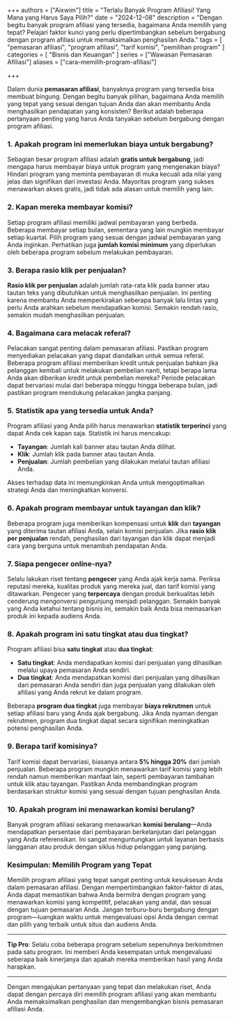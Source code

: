 +++
authors = ["Aixwim"]
title = "Terlalu Banyak Program Afiliasi! Yang Mana yang Harus Saya Pilih?"
date = "2024-12-08"
description = "Dengan begitu banyak program afiliasi yang tersedia, bagaimana Anda memilih yang tepat? Pelajari faktor kunci yang perlu dipertimbangkan sebelum bergabung dengan program afiliasi untuk memaksimalkan penghasilan Anda."
tags = [
  "pemasaran afiliasi",
  "program afiliasi",
  "tarif komisi",
  "pemilihan program"
]
categories = [
  "Bisnis dan Keuangan"
]
series = ["Wawasan Pemasaran Afiliasi"]
aliases = ["cara-memilih-program-afiliasi"]

+++

Dalam dunia **pemasaran afiliasi**, banyaknya program yang tersedia bisa membuat bingung. Dengan begitu banyak pilihan, bagaimana Anda memilih yang tepat yang sesuai dengan tujuan Anda dan akan membantu Anda menghasilkan pendapatan yang konsisten? Berikut adalah beberapa pertanyaan penting yang harus Anda tanyakan sebelum bergabung dengan program afiliasi.

### 1. **Apakah program ini memerlukan biaya untuk bergabung?**

Sebagian besar program afiliasi adalah **gratis untuk bergabung**, jadi mengapa harus membayar biaya untuk program yang mengenakan biaya? Hindari program yang meminta pembayaran di muka kecuali ada nilai yang jelas dan signifikan dari investasi Anda. Mayoritas program yang sukses menawarkan akses gratis, jadi tidak ada alasan untuk memilih yang lain.

### 2. **Kapan mereka membayar komisi?**

Setiap program afiliasi memiliki jadwal pembayaran yang berbeda. Beberapa membayar setiap bulan, sementara yang lain mungkin membayar setiap kuartal. Pilih program yang sesuai dengan jadwal pembayaran yang Anda inginkan. Perhatikan juga **jumlah komisi minimum** yang diperlukan oleh beberapa program sebelum melakukan pembayaran.

### 3. **Berapa rasio klik per penjualan?**

**Rasio klik per penjualan** adalah jumlah rata-rata klik pada banner atau tautan teks yang dibutuhkan untuk menghasilkan penjualan. Ini penting karena membantu Anda memperkirakan seberapa banyak lalu lintas yang perlu Anda arahkan sebelum mendapatkan komisi. Semakin rendah rasio, semakin mudah menghasilkan penjualan.

### 4. **Bagaimana cara melacak referal?**

Pelacakan sangat penting dalam pemasaran afiliasi. Pastikan program menyediakan pelacakan yang dapat diandalkan untuk semua referal. Beberapa program afiliasi memberikan kredit untuk penjualan bahkan jika pelanggan kembali untuk melakukan pembelian nanti, tetapi berapa lama Anda akan diberikan kredit untuk pembelian mereka? Periode pelacakan dapat bervariasi mulai dari beberapa minggu hingga beberapa bulan, jadi pastikan program mendukung pelacakan jangka panjang.

### 5. **Statistik apa yang tersedia untuk Anda?**

Program afiliasi yang Anda pilih harus menawarkan **statistik terperinci** yang dapat Anda cek kapan saja. Statistik ini harus mencakup:

- **Tayangan**: Jumlah kali banner atau tautan Anda dilihat.
- **Klik**: Jumlah klik pada banner atau tautan Anda.
- **Penjualan**: Jumlah pembelian yang dilakukan melalui tautan afiliasi Anda.

Akses terhadap data ini memungkinkan Anda untuk mengoptimalkan strategi Anda dan meningkatkan konversi.

### 6. **Apakah program membayar untuk tayangan dan klik?**

Beberapa program juga memberikan kompensasi untuk **klik** dan **tayangan** yang diterima tautan afiliasi Anda, selain komisi penjualan. Jika **rasio klik per penjualan** rendah, penghasilan dari tayangan dan klik dapat menjadi cara yang berguna untuk menambah pendapatan Anda.

### 7. **Siapa pengecer online-nya?**

Selalu lakukan riset tentang **pengecer** yang Anda ajak kerja sama. Periksa reputasi mereka, kualitas produk yang mereka jual, dan tarif komisi yang ditawarkan. Pengecer yang **terpercaya** dengan produk berkualitas lebih cenderung mengonversi pengunjung menjadi pelanggan. Semakin banyak yang Anda ketahui tentang bisnis ini, semakin baik Anda bisa memasarkan produk ini kepada audiens Anda.

### 8. **Apakah program ini satu tingkat atau dua tingkat?**

Program afiliasi bisa **satu tingkat** atau **dua tingkat**:

- **Satu tingkat**: Anda mendapatkan komisi dari penjualan yang dihasilkan melalui upaya pemasaran Anda sendiri.
- **Dua tingkat**: Anda mendapatkan komisi dari penjualan yang dihasilkan dari pemasaran Anda sendiri dan juga penjualan yang dilakukan oleh afiliasi yang Anda rekrut ke dalam program.

Beberapa **program dua tingkat** juga membayar **biaya rekrutmen** untuk setiap afiliasi baru yang Anda ajak bergabung. Jika Anda nyaman dengan rekrutmen, program dua tingkat dapat secara signifikan meningkatkan potensi penghasilan Anda.

### 9. **Berapa tarif komisinya?**

Tarif komisi dapat bervariasi, biasanya antara **5% hingga 20%** dari jumlah penjualan. Beberapa program mungkin menawarkan tarif komisi yang lebih rendah namun memberikan manfaat lain, seperti pembayaran tambahan untuk klik atau tayangan. Pastikan Anda membandingkan program berdasarkan struktur komisi yang sesuai dengan tujuan penghasilan Anda.

### 10. **Apakah program ini menawarkan komisi berulang?**

Banyak program afiliasi sekarang menawarkan **komisi berulang**—Anda mendapatkan persentase dari pembayaran berkelanjutan dari pelanggan yang Anda referensikan. Ini sangat menguntungkan untuk layanan berbasis langganan atau produk dengan siklus hidup pelanggan yang panjang.

### Kesimpulan: Memilih Program yang Tepat

Memilih program afiliasi yang tepat sangat penting untuk kesuksesan Anda dalam pemasaran afiliasi. Dengan mempertimbangkan faktor-faktor di atas, Anda dapat memastikan bahwa Anda bermitra dengan program yang menawarkan komisi yang kompetitif, pelacakan yang andal, dan sesuai dengan tujuan pemasaran Anda. Jangan terburu-buru bergabung dengan program—luangkan waktu untuk mengevaluasi opsi Anda dengan cermat dan pilih yang terbaik untuk situs dan audiens Anda.

---

**Tip Pro**: Selalu coba beberapa program sebelum sepenuhnya berkomitmen pada satu program. Ini memberi Anda kesempatan untuk mengevaluasi seberapa baik kinerjanya dan apakah mereka memberikan hasil yang Anda harapkan.

---

Dengan mengajukan pertanyaan yang tepat dan melakukan riset, Anda dapat dengan percaya diri memilih program afiliasi yang akan membantu Anda memaksimalkan penghasilan dan mengembangkan bisnis pemasaran afiliasi Anda.
